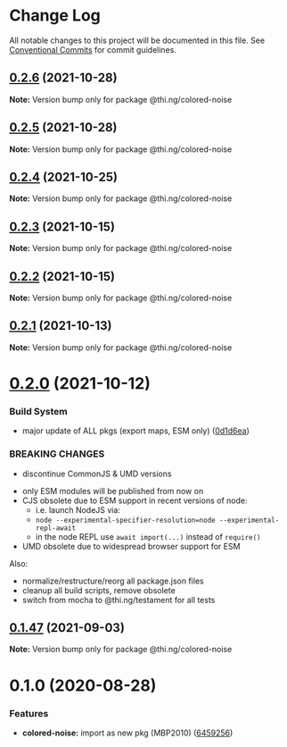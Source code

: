 # Change Log

All notable changes to this project will be documented in this file.
See [Conventional Commits](https://conventionalcommits.org) for commit guidelines.

## [0.2.6](https://github.com/thi-ng/umbrella/compare/@thi.ng/colored-noise@0.2.5...@thi.ng/colored-noise@0.2.6) (2021-10-28)

**Note:** Version bump only for package @thi.ng/colored-noise





## [0.2.5](https://github.com/thi-ng/umbrella/compare/@thi.ng/colored-noise@0.2.4...@thi.ng/colored-noise@0.2.5) (2021-10-28)

**Note:** Version bump only for package @thi.ng/colored-noise





## [0.2.4](https://github.com/thi-ng/umbrella/compare/@thi.ng/colored-noise@0.2.3...@thi.ng/colored-noise@0.2.4) (2021-10-25)

**Note:** Version bump only for package @thi.ng/colored-noise





## [0.2.3](https://github.com/thi-ng/umbrella/compare/@thi.ng/colored-noise@0.2.2...@thi.ng/colored-noise@0.2.3) (2021-10-15)

**Note:** Version bump only for package @thi.ng/colored-noise





## [0.2.2](https://github.com/thi-ng/umbrella/compare/@thi.ng/colored-noise@0.2.1...@thi.ng/colored-noise@0.2.2) (2021-10-15)

**Note:** Version bump only for package @thi.ng/colored-noise





## [0.2.1](https://github.com/thi-ng/umbrella/compare/@thi.ng/colored-noise@0.2.0...@thi.ng/colored-noise@0.2.1) (2021-10-13)

**Note:** Version bump only for package @thi.ng/colored-noise





# [0.2.0](https://github.com/thi-ng/umbrella/compare/@thi.ng/colored-noise@0.1.47...@thi.ng/colored-noise@0.2.0) (2021-10-12)


### Build System

* major update of ALL pkgs (export maps, ESM only) ([0d1d6ea](https://github.com/thi-ng/umbrella/commit/0d1d6ea9fab2a645d6c5f2bf2591459b939c09b6))


### BREAKING CHANGES

* discontinue CommonJS & UMD versions

- only ESM modules will be published from now on
- CJS obsolete due to ESM support in recent versions of node:
  - i.e. launch NodeJS via:
  - `node --experimental-specifier-resolution=node --experimental-repl-await`
  - in the node REPL use `await import(...)` instead of `require()`
- UMD obsolete due to widespread browser support for ESM

Also:
- normalize/restructure/reorg all package.json files
- cleanup all build scripts, remove obsolete
- switch from mocha to @thi.ng/testament for all tests






##  [0.1.47](https://github.com/thi-ng/umbrella/compare/@thi.ng/colored-noise@0.1.46...@thi.ng/colored-noise@0.1.47) (2021-09-03) 

**Note:** Version bump only for package @thi.ng/colored-noise 

#  0.1.0 (2020-08-28) 

###  Features 

- **colored-noise:** import as new pkg (MBP2010) ([6459256](https://github.com/thi-ng/umbrella/commit/64592562ee4e4374011edc596e28f41b94218b44))
